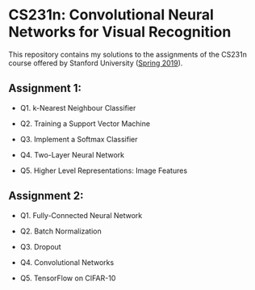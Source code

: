 # CS231n: Convolutional Neural Networks for Visual Recognition

This repository contains my solutions to the assignments of the CS231n course offered by Stanford University ([Spring 2019](http://cs231n.stanford.edu/2019/)).


## Assignment 1: 

* Q1. k-Nearest Neighbour Classifier 

* Q2. Training a Support Vector Machine 

* Q3. Implement a Softmax Classifier 

* Q4. Two-Layer Neural Network 

* Q5. Higher Level Representations: Image Features 



## Assignment 2:

* Q1. Fully-Connected Neural Network

* Q2. Batch Normalization

* Q3. Dropout

* Q4. Convolutional Networks

* Q5. TensorFlow on CIFAR-10
